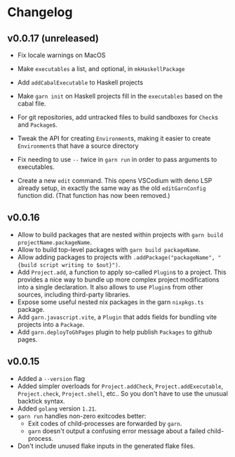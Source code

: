 # Changelog

## v0.0.17 (unreleased)

- Fix locale warnings on MacOS
- Make `executables` a list, and optional, in `mkHaskellPackage`
- Add `addCabalExecutable` to Haskell projects
- Make `garn init` on Haskell projects fill in the `executables` based on the cabal file.

- For git repositories, add untracked files to build sandboxes for `Check`s and
  `Package`s.

- Tweak the API for creating `Environment`s, making it easier to create
  `Environment`s that have a source directory

- Fix needing to use `--` twice in `garn run` in order to pass arguments to
  executables.

- Create a new `edit` command. This opens VSCodium with deno LSP already setup,
  in exactly the same way as the old `editGarnConfig` function did. (That
  function has now been removed.)

## v0.0.16

- Allow to build packages that are nested within projects with `garn build projectName.packageName`.
- Allow to build top-level packages with `garn build packageName`.
- Allow adding packages to projects with `.addPackage("packageName", "{build script writing to $out}")`.
- Add `Project.add`, a function to apply so-called `Plugin`s to a project. This
  provides a nice way to bundle up more complex project modifications into a
  single declaration. It also allows to use `Plugin`s from other sources,
  including third-party libraries.
- Expose some useful nested nix packages in the garn `nixpkgs.ts` package.
- Add `garn.javascript.vite`, a `Plugin` that adds fields for bundling vite projects into a `Package`.
- Add `garn.deployToGhPages` plugin to help publish `Packages` to github pages.

## v0.0.15

- Added a `--version` flag
- Added simpler overloads for `Project.addCheck`, `Project.addExecutable`,
  `Project.check`, `Project.shell`, etc.. So you don't have to use the unusual
  backtick syntax.
- Added `golang` version `1.21`.
- `garn run` handles non-zero exitcodes better:
  - Exit codes of child-processes are forwarded by `garn`.
  - `garn` doesn't output a confusing error message about a failed child-process.
- Don't include unused flake inputs in the generated flake files.
